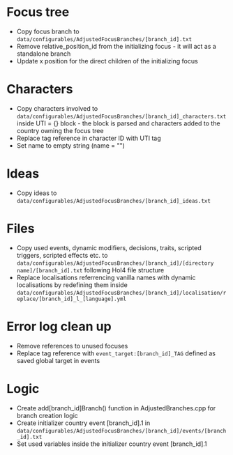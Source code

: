 # Focus tree
* Copy focus branch to `data/configurables/AdjustedFocusBranches/[branch_id].txt`
* Remove relative_position_id from the initializing focus - it will act as a standalone branch
* Update x position for the direct children of the initializing focus

# Characters
* Copy characters involved to `data/configurables/AdjustedFocusBranches/[branch_id]_characters.txt` inside UTI = {} block - the block is parsed and characters added to the country owning the focus tree
* Replace tag reference in character ID with UTI tag
* Set name to empty string (name = "")

# Ideas
* Copy ideas to `data/configurables/AdjustedFocusBranches/[branch_id]_ideas.txt`

# Files
* Copy used events, dynamic modifiers, decisions, traits, scripted triggers, scripted effects etc. to `data/configurables/AdjustedFocusBranches/[branch_id]/[directory name]/[branch_id].txt` following HoI4 file structure
* Replace localisations referrencing vanilla names with dynamic localisations by redefining them inside `data/configurables/AdjustedFocusBranches/[branch_id]/localisation/replace/[branch_id]_l_[language].yml`

# Error log clean up
* Remove references to unused focuses
* Replace tag reference with `event_target:[branch_id]_TAG` defined as saved global target in events

# Logic
* Create add[branch_id]Branch() function in AdjustedBranches.cpp for branch creation logic
* Create initializer country event [branch_id].1 in `data/configurables/AdjustedFocusBranches/[branch_id]/events/[branch_id].txt`
* Set used variables inside the initializer country event [branch_id].1